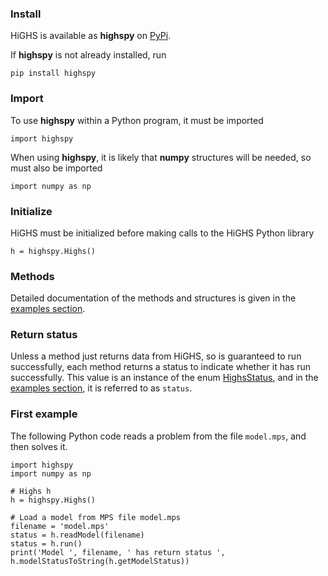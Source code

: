 ### Install
HiGHS is available as __highspy__ on [PyPi](https://pypi.org/project/highspy/).

If __highspy__ is not already installed, run

```
pip install highspy
```

### Import

To use __highspy__ within a Python program, it must be imported

```
import highspy
```

When using __highspy__, it is likely that __numpy__ structures will be needed, so must also be imported

```
import numpy as np
```

### Initialize

HiGHS must be initialized before making calls to the HiGHS Python
library

```
h = highspy.Highs()
```

### Methods

Detailed documentation of the methods and structures is given in the [examples section](http://ergo-code.github.io/HiGHS/python/example-py.html).

### Return status

Unless a method just returns data from HiGHS, so is guaranteed to run
successfully, each method returns a status to indicate whether it has
run successfully. This value is an instance of the enum
[HighsStatus](http://ergo-code.github.io/HiGHS/python/enums.html#HighsStatus),
and in the [examples
section](http://ergo-code.github.io/HiGHS/python/example-py.html), it
is referred to as `status`.

### First example

The following Python code reads a problem from the file `model.mps`, and then solves it.

```
import highspy
import numpy as np

# Highs h
h = highspy.Highs()

# Load a model from MPS file model.mps
filename = 'model.mps'
status = h.readModel(filename)
status = h.run()
print('Model ', filename, ' has return status ', h.modelStatusToString(h.getModelStatus))
```
